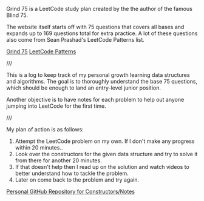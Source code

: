 Grind 75 is a LeetCode study plan created by the the author of the famous Blind 75.

The website itself starts off with 75 questions that covers all bases and expands up to 169 questions total for extra practice.
A lot of these questions also come from Sean Prashad's LeetCode Patterns list.

[Grind 75](https://www.techinterviewhandbook.org/grind75)
[LeetCode Patterns](https://seanprashad.com/leetcode-patterns/)

///

This is a log to keep track of my personal growth learning data structures and algorithms.
The goal is to thoroughly understand the base 75 questions, which should be enough to land an entry-level junior position.

Another objective is to have notes for each problem to help out anyone jumping into LeetCode for the first time.

///

My plan of action is as follows:

1. Attempt the LeetCode problem on my own. If I don't make any progress within 20 minutes..
2. Look over the constructors for the given data structure and try to solve it from there for another 20 minutes.
3. If that doesn't help then I read up on the solution and watch videos to better understand how to tackle the problem.
4. Later on come back to the problem and try again.

[Personal GitHub Repository for Constructors/Notes](https://github.com/PhilipBDev/DSA-Reference)
